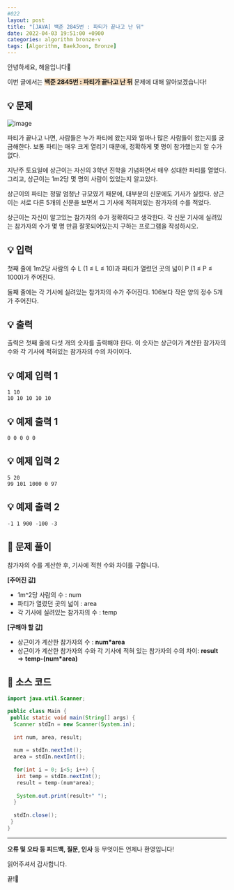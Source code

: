 ```yaml
---
#022
layout: post
title: "[JAVA] 백준 2845번 : 파티가 끝나고 난 뒤"
date: 2022-04-03 19:51:00 +0900
categories: algorithm bronze-v
tags: [Algorithm, BaekJoon, Bronze]
---
```


안녕하세요, 해을입니다🦖

이번 글에서는 <span style="background-color:#f7ddbe">**백준 2845번 : 파티가 끝나고 난 뒤**</span> 문제에 대해 알아보겠습니다!

## 💡 문제

![image](https://user-images.githubusercontent.com/39720852/163220573-933c8fec-fec2-496b-bc9b-a0adab49baca.png)

파티가 끝나고 나면, 사람들은 누가 파티에 왔는지와 얼마나 많은 사람들이 왔는지를 궁금해한다. 보통 파티는 매우 크게 열리기 때문에, 정확하게 몇 명이 참가했는지 알 수가 없다.

지난주 토요일에 상근이는 자신의 3학년 진학을 기념하면서 매우 성대한 파티를 열었다. 그리고, 상근이는 1m2당 몇 명의 사람이 있었는지 알고있다.

상근이의 파티는 정말 엄청난 규모였기 때문에, 대부분의 신문에도 기사가 실렸다. 상근이는 서로 다른 5개의 신문을 보면서 그 기사에 적혀져있는 참가자의 수를 적었다.

상근이는 자신이 알고있는 참가자의 수가 정확하다고 생각한다. 각 신문 기사에 실려있는 참가자의 수가 몇 명 만큼 잘못되어있는지 구하는 프로그램을 작성하시오.

## 💡 입력

첫째 줄에 1m2당 사람의 수 L (1 ≤ L ≤ 10)과 파티가 열렸던 곳의 넓이 P (1 ≤ P ≤ 1000)가 주어진다.

둘째 줄에는 각 기사에 실려있는 참가자의 수가 주어진다. 106보다 작은 양의 정수 5개가 주어진다.

## 💡 출력

출력은 첫째 줄에 다섯 개의 숫자를 출력해야 한다. 이 숫자는 상근이가 계산한 참가자의 수와  각 기사에 적혀있는 참가자의 수의 차이이다.

## 💡 예제 입력 1

```
1 10
10 10 10 10 10
```

## 💡 예제 출력 1

```
0 0 0 0 0
```

## 💡 예제 입력 2

```
5 20
99 101 1000 0 97
```

## 💡 예제 출력 2

```
-1 1 900 -100 -3
```

## 🚩 문제 풀이

참가자의 수를 계산한 후, 기사에 적힌 수와 차이를 구합니다.

**[주어진 값]**

* 1m^2당 사람의 수 : num
* 파티가 열렸던 곳의 넓이 : area
* 각 기사에 실려있는 참가자의 수 : temp

**[구해야 할 값]**

* 상근이가 계산한 참가자의 수 : **num*area**
* 상근이가 계산한 참가자의 수와 각 기사에 적혀 있는 참가자의 수의 차이: **result**  
  => **temp-(num*area)**

## 🚩 소스 코드

``` java
import java.util.Scanner;

public class Main {
 public static void main(String[] args) {
  Scanner stdIn = new Scanner(System.in);
  
  int num, area, result;
  
  num = stdIn.nextInt();
  area = stdIn.nextInt();
  
  for(int i = 0; i<5; i++) {
   int temp = stdIn.nextInt();
   result = temp-(num*area);
   
   System.out.print(result+" ");
  }
  
  stdIn.close();
 }
}
```

---

**오류 및 오타 등 피드백, 질문, 인사** 등 무엇이든 언제나 환영입니다!

읽어주셔서 감사합니다.

끝!🦕
